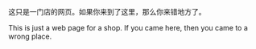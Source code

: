 这只是一门店的网页。如果你来到了这里，那么你来错地方了。

This is just a web page for a shop. If you came here, then you came to a wrong place.
